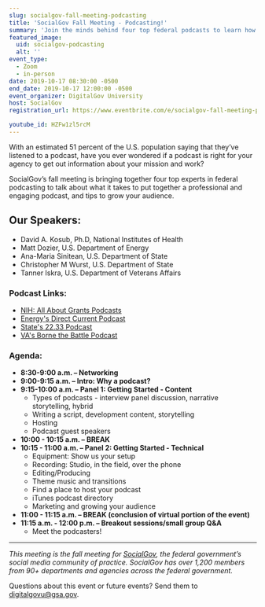 ```yaml
---
slug: socialgov-fall-meeting-podcasting
title: 'SocialGov Fall Meeting - Podcasting!'
summary: 'Join the minds behind four top federal podcasts to learn how to create, produce, and promote professional podcasts that engage with audiences&#46;'
featured_image:
  uid: socialgov-podcasting
  alt: ''
event_type:
  - Zoom
  - in-person
date: 2019-10-17 08:30:00 -0500
end_date: 2019-10-17 12:00:00 -0500
event_organizer: DigitalGov University
host: SocialGov
registration_url: https://www.eventbrite.com/e/socialgov-fall-meeting-podcasting-registration-73999357069

youtube_id: HZFw1zl5rcM
---
```


With an estimated 51 percent of the U.S. population saying that they’ve listened to a podcast, have you ever wondered if a podcast is right for your agency to get out information about your mission and work?

SocialGov’s fall meeting is bringing together four top experts in federal podcasting to talk about what it takes to put together a professional and engaging podcast, and tips to grow your audience.

## Our Speakers:

- David A. Kosub, Ph.D, National Institutes of Health
- Matt Dozier, U.S. Department of Energy
- Ana-Maria Sinitean, U.S. Department of State
- Christopher M Wurst, U.S. Department of State
- Tanner Iskra, U.S. Department of Veterans Affairs

### Podcast Links:

- [NIH: All About Grants Podcasts](https://grants.nih.gov/news/virtual-learning/podcasts.htm)
- [Energy's Direct Current Podcast](https://www.energy.gov/podcasts/direct-current-energygov-podcast) 
- [State's 22.33 Podcast](https://eca.state.gov/2233)
- [VA's Borne the Battle Podcast](https://podcasts.apple.com/us/podcast/borne-the-battle/id1171416564)

### Agenda:

* **8:30-9:00 a.m. – Networking**
* **9:00-9:15 a.m. – Intro: Why a podcast?**
* **9:15-10:00 a.m. – Panel 1: Getting Started - Content**
  * Types of podcasts - interview panel discussion, narrative storytelling, hybrid
  * Writing a script, development content, storytelling
  * Hosting
  * Podcast guest speakers
* **10:00 - 10:15 a.m. – BREAK**
* **10:15 - 11:00 a.m. – Panel 2: Getting Started - Technical**
  * Equipment: Show us your setup
  * Recording: Studio, in the field, over the phone
  * Editing/Producing
  * Theme music and transitions
  * Find a place to host your podcast
  * iTunes podcast directory
  * Marketing and growing your audience
* **11:00 - 11:15 a.m. – BREAK (conclusion of virtual portion of the event)**
* **11:15 a.m. - 12:00 p.m. – Breakout sessions/small group Q&A**
  * Meet the podcasters!

---

_This meeting is the fall meeting for [SocialGov](https://digital.gov/communities/social-media/), the federal government’s social media community of practice. SocialGov has over 1,200 members from 90+ departments and agencies across the federal government._

Questions about this event or future events? Send them to [digitalgovu@gsa.gov](mailto:digitalgovu@gsa.gov). 
